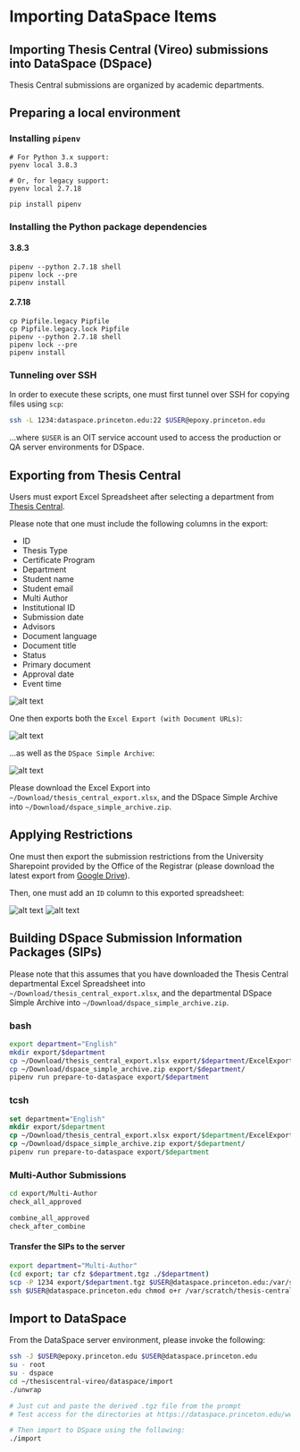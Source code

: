 # Importing DataSpace Items

## Importing Thesis Central (Vireo) submissions into DataSpace (DSpace)
Thesis Central submissions are organized by academic departments.

## Preparing a local environment

### Installing `pipenv`

```
# For Python 3.x support:
pyenv local 3.8.3

# Or, for legacy support:
pyenv local 2.7.18

pip install pipenv
```

### Installing the Python package dependencies

#### 3.8.3

```
pipenv --python 2.7.18 shell
pipenv lock --pre
pipenv install
```

#### 2.7.18

```
cp Pipfile.legacy Pipfile
cp Pipfile.legacy.lock Pipfile
pipenv --python 2.7.18 shell
pipenv lock --pre
pipenv install
```

### Tunneling over SSH

In order to execute these scripts, one must first tunnel over SSH for copying
files using `scp`:

```bash
ssh -L 1234:dataspace.princeton.edu:22 $USER@epoxy.princeton.edu
```

...where `$USER` is an OIT service account used to access the production or QA
server environments for DSpace.

## Exporting from Thesis Central
Users must export Excel Spreadsheet after selecting a department from [Thesis Central](thesis-central.princeton.edu).

Please note that one must include the following columns in the export:

* ID
* Thesis Type
* Certificate Program
* Department
* Student name
* Student email
* Multi Author
* Institutional ID
* Submission date
* Advisors
* Document language
* Document title
* Status
* Primary document
* Approval date
* Event time

![alt text](./docs/thesis-central_screenshot_4.png)

One then exports both the `Excel Export (with Document URLs)`:

![alt text](./docs/thesis-central_screenshot_5.png)

...as well as the `DSpace Simple Archive`:

![alt text](./docs/thesis-central_screenshot_6.png)

Please download the Excel Export into `~/Download/thesis_central_export.xlsx`, 
and the DSpace Simple Archive into `~/Download/dspace_simple_archive.zip`.

## Applying Restrictions

One must then export the submission restrictions from the University Sharepoint
provided by the Office of the Registrar (please download the latest export from 
[Google Drive](https://drive.google.com/file/d/1yVsV5PG-WPtj-eV7lHGRbuj3sVUGdwZh/view?usp=sharing)).

Then, one must add an `ID` column to this exported spreadsheet:

![alt text](./docs/thesis-central_screenshot_1.png)
![alt text](./docs/thesis-central_screenshot_2.png)

## Building DSpace Submission Information Packages (SIPs)

Please note that this assumes that you have downloaded the Thesis Central 
departmental Excel Spreadsheet into `~/Download/thesis_central_export.xlsx`, and
the departmental DSpace Simple Archive into `~/Download/dspace_simple_archive.zip`.

### bash

```bash
export department="English"
mkdir export/$department
cp ~/Download/thesis_central_export.xlsx export/$department/ExcelExport.xlsx
cp ~/Download/dspace_simple_archive.zip export/$department/
pipenv run prepare-to-dataspace export/$department
```

### tcsh

```tcsh
set department="English"
mkdir export/$department
cp ~/Download/thesis_central_export.xlsx export/$department/ExcelExport.xlsx
cp ~/Download/dspace_simple_archive.zip export/$department/
pipenv run prepare-to-dataspace export/$department
```

### Multi-Author Submissions

```bash
cd export/Multi-Author
check_all_approved

combine_all_approved
check_after_combine
```

#### Transfer the SIPs to the server

```bash
export department="Multi-Author"
(cd export; tar cfz $department.tgz ./$department)
scp -P 1234 export/$department.tgz $USER@dataspace.princeton.edu:/var/scratch/thesis-central/$department.tgz
ssh $USER@dataspace.princeton.edu chmod o+r /var/scratch/thesis-central/$department.tgz
```

## Import to DataSpace

From the DataSpace server environment, please invoke the following:

```bash
ssh -J $USER@epoxy.princeton.edu $USER@dataspace.princeton.edu
su - root
su - dspace
cd ~/thesiscentral-vireo/dataspace/import
./unwrap

# Just cut and paste the derived .tgz file from the prompt
# Test access for the directories at https://dataspace.princeton.edu/www/thesis_central/

# Then import to DSpace using the following:
./import
```

